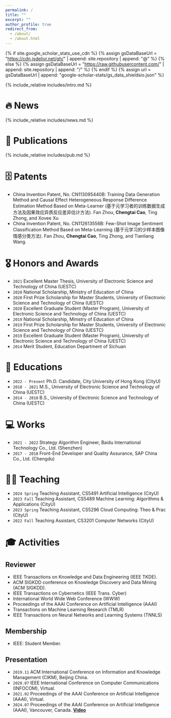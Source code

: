 ```yaml
---
permalink: /
title: ""
excerpt: ""
author_profile: true
redirect_from: 
  - /about/
  - /about.html
---
```


{% if site.google_scholar_stats_use_cdn %}
{% assign gsDataBaseUrl = "https://cdn.jsdelivr.net/gh/" | append: site.repository | append: "@" %}
{% else %}
{% assign gsDataBaseUrl = "https://raw.githubusercontent.com/" | append: site.repository | append: "/" %}
{% endif %}
{% assign url = gsDataBaseUrl | append: "google-scholar-stats/gs_data_shieldsio.json" %}

<span class='anchor' id='about-me'></span>

{% include_relative includes/intro.md %}

# 🔥 News
{% include_relative includes/news.md %}

# 📝 Publications
{% include_relative includes/pub.md %}

# 🗄️ Patents
- China Invention Patent, No. CN113095440B: Training Data Generation Method and Causal Effect Heterogeneous Response Difference Estimation Method Based on Meta-Learner (基于元学习者的训练数据生成方法及因果效应异质反应差异估计方法). Fan Zhou, **Chengtai Cao**, Ting Zhong, and Xovee Xu
- China Invention Patent, No. CN112613556B: Few-Shot Image Sentiment Classification Method Based on Meta-Learning (基于元学习的少样本图像情感分类方法). Fan Zhou, **Chengtai Cao**, Ting Zhong, and Tianliang Wang.

# 🎖 Honors and Awards
- ``2021`` Excellent Master Thesis, University of Electronic Science and Technology of China (UESTC)
- ``2020`` National Scholarship, Ministry of Education of China
- ``2020`` First Prize Scholarship for Master Students, University of Electronic Science and Technology of China (UESTC)
- ``2020`` Excellent Graduate Student (Master Program), University of Electronic Science and Technology of China (UESTC)
- ``2019`` National Scholarship, Ministry of Education of China
- ``2019`` First Prize Scholarship for Master Students, University of Electronic Science and Technology of China (UESTC)
- ``2019`` Excellent Graduate Student (Master Program), University of Electronic Science and Technology of China (UESTC)
- ``2014`` Merit Student, Education Department of Sichuan

# 📖 Educations
- ``2022 - Present`` Ph.D. Candidate, City University of Hong Kong (CityU)
- ``2018 - 2021`` M.S., University of Electronic Science and Technology of China (UESTC)
- ``2014 - 2018`` B.S., University of Electronic Science and Technology of China (UESTC)

# 💻 Works
- ``2021 - 2022`` Strategy Algorithm Engineer, Baidu International Technology Co., Ltd. (Shenzhen)
- ``2017 - 2018`` Front-End Developer and Quality Assurance, SAP China Co., Ltd. (Chengdu)

# 🧑‍🏫 Teaching
- ``2024 Spring`` Teaching Assistant, CS5491 Artificial Intelligence (CityU)
- ``2023 Fall`` Teaching Assistant, CS5489 Machine Learning: Algorithms & Applications (CityU)
- ``2023 Spring`` Teaching Assistant, CS5296 Cloud Computing: Theo & Prac (CityU)
- ``2022 Fall`` Teaching Assistant, CS3201 Computer Networks (CityU)

# 🎓 Activities
## Reviewer
- IEEE Transactions on Knowledge and Data Engineering (IEEE TKDE).
- ACM SIGKDD conference on Knowledge Discovery and Data Mining (ACM SIGKDD).
- IEEE Transactions on Cybernetics (IEEE Trans. Cyber)
- International World Wide Web Conference (WWW)
- Proceedings of the AAAI Conference on Artificial Intelligence (AAAI)
- Transactions on Machine Learning Research (TMLR)
- IEEE Transactions on Neural Networks and Learning Systems (TNNLS)

##  Membership
- IEEE: Student Member.

##  Presentation
- ``2019.11`` ACM International Conference on Information and Knowledge Management (CIKM), Beijing China. 
- ``2020.07`` IEEE International Conference on Computer Communications (INFOCOM), Virtual.
- ``2021.02`` Proceedings of the AAAI Conference on Artificial Intelligence (AAAI), Virtual.
- ``2024.07`` Proceedings of the AAAI Conference on Artificial Intelligence (AAAI), Vancouver, Canada. [**Video**](https://underline.io/lecture/94145-cctr-calibrating-trajectory-prediction-for-uncertainty-aware-motion-planning-in-autonomous-driving)

